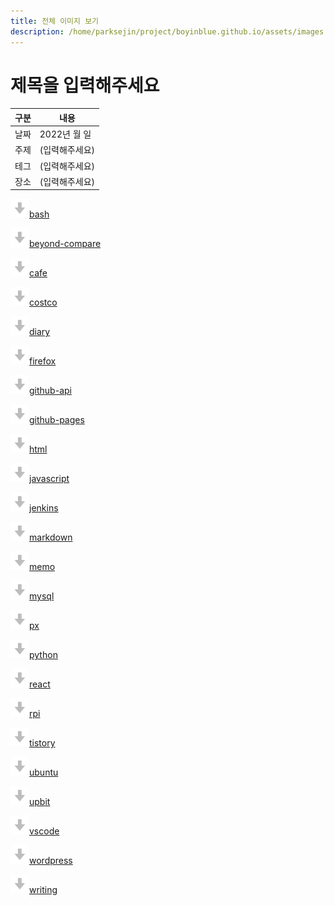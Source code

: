 ```yaml
---
title: 전체 이미지 보기
description: /home/parksejin/project/boyinblue.github.io/assets/images
---
```



제목을 입력해주세요
===


|구분|내용|
|---|---|
|날짜|2022년 월 일|
|주제|(입력해주세요)|
|테그|(입력해주세요)|
|장소|(입력해주세요)|


![](/assets/images/icon_download.png)[bash](/assets/images/bash/)


![](/assets/images/icon_download.png)[beyond-compare](/assets/images/beyond-compare/)


![](/assets/images/icon_download.png)[cafe](/assets/images/cafe/)


![](/assets/images/icon_download.png)[costco](/assets/images/costco/)


![](/assets/images/icon_download.png)[diary](/assets/images/diary/)


![](/assets/images/icon_download.png)[firefox](/assets/images/firefox/)


![](/assets/images/icon_download.png)[github-api](/assets/images/github-api/)


![](/assets/images/icon_download.png)[github-pages](/assets/images/github-pages/)


![](/assets/images/icon_download.png)[html](/assets/images/html/)


![](/assets/images/icon_download.png)[javascript](/assets/images/javascript/)


![](/assets/images/icon_download.png)[jenkins](/assets/images/jenkins/)


![](/assets/images/icon_download.png)[markdown](/assets/images/markdown/)


![](/assets/images/icon_download.png)[memo](/assets/images/memo/)


![](/assets/images/icon_download.png)[mysql](/assets/images/mysql/)


![](/assets/images/icon_download.png)[px](/assets/images/px/)


![](/assets/images/icon_download.png)[python](/assets/images/python/)


![](/assets/images/icon_download.png)[react](/assets/images/react/)


![](/assets/images/icon_download.png)[rpi](/assets/images/rpi/)


![](/assets/images/icon_download.png)[tistory](/assets/images/tistory/)


![](/assets/images/icon_download.png)[ubuntu](/assets/images/ubuntu/)


![](/assets/images/icon_download.png)[upbit](/assets/images/upbit/)


![](/assets/images/icon_download.png)[vscode](/assets/images/vscode/)


![](/assets/images/icon_download.png)[wordpress](/assets/images/wordpress/)


![](/assets/images/icon_download.png)[writing](/assets/images/writing/)


